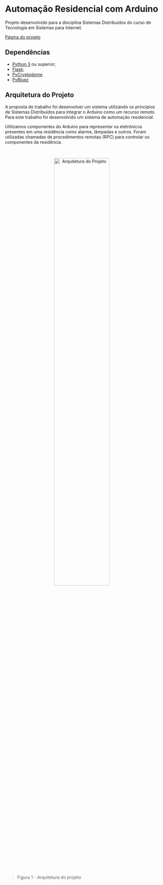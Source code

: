 # Automação Residencial com Arduino

Projeto desenvolvido para a disciplina Sistemas Distribuídos do curso de Tecnologia em Sistemas para Internet.

[Página do projeto](https://jose-de-melo.github.io/Automacao_Residencial/)


## Dependências
- [Python 3](https://www.python.org/) ou superior;
- [Flask](http://flask.pocoo.org/);
- [PyCryptodome](https://pypi.org/project/pycryptodome/)
- [PyBluez](https://github.com/karulis/pybluez)


## Arquitetura do Projeto

A proposta do trabalho foi desenvolver um sistema utilizando os princípios de Sistemas Distribuídos para integrar o Arduino como um recurso remoto. Para este trabalho foi desenvolvido um sistema de automação residencial.

Utilizamos componentes do Arduino para representar os eletrônicos presentes em uma residência como alarme, lâmpadas e outros. Foram utilizadas chamadas de procedimentos remotas (RPC) para controlar os componentes da residência.


<p align="center" >
<img src="img/img01.svg" alt="Arquitetura do Projeto" width="60%" style="margin-top: 30px">

> Figura 1 \- Arquitetura do projeto
</p>

